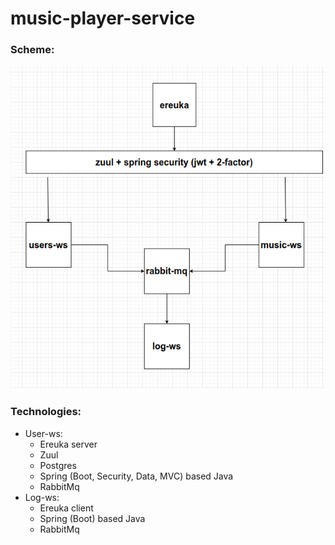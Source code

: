 # music-player-service

### Scheme:

![image](https://github.com/haxul/music-player-service/blob/master/draw.png)

### Technologies:

* User-ws:
    * Ereuka server
    * Zuul
    * Postgres
    * Spring (Boot, Security, Data, MVC) based Java
    * RabbitMq
* Log-ws:
    * Ereuka client
    * Spring (Boot) based Java
    * RabbitMq